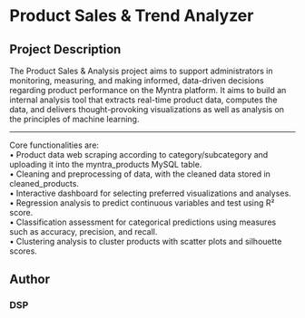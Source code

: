 # Product Sales & Trend Analyzer

## Project Description
The Product Sales & Analysis project aims to support administrators in monitoring, measuring, and making informed, data-driven decisions regarding product performance on the Myntra platform. It aims to build an internal analysis tool that extracts real-time product data, computes 
the data, and delivers thought-provoking visualizations as well as analysis on the principles of machine learning.<hr>
Core functionalities are: <br>
• Product data web scraping according to category/subcategory and uploading it into the myntra_products MySQL table. <br>
• Cleaning and preprocessing of data, with the cleaned data stored in cleaned_products. <br>
• Interactive dashboard for selecting preferred visualizations and analyses. <br>
• Regression analysis to predict continuous variables and test using R² score. <br>
• Classification assessment for categorical predictions using measures such as accuracy, precision, and recall. <br>
• Clustering analysis to cluster products with scatter plots and silhouette scores. <br>

## Author
<h3>DSP</h3>